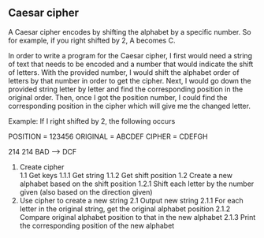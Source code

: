 ## Caesar cipher

A Caesar cipher encodes by shifting the alphabet by a specific number. So for example, if you right shifted by 2, A becomes C.

In order to write a program for the Caesar cipher, I first would need a string of text that needs to be encoded and a number that would indicate the shift of letters. With the provided number, I would shift the alphabet order of letters by that number in order to get the cipher.
Next, I would go down the provided string letter by letter and find the corresponding position in the original order. Then, once I got the position number, I could find the corresponding position in the cipher which will give me the changed letter.

Example:
If I right shifted by 2, the following occurs

POSITION = 123456
ORIGINAL = ABCDEF
CIPHER   = CDEFGH

214     214
BAD --> DCF

1. Create cipher  
    1.1 Get keys
      1.1.1 Get string
      1.1.2 Get shift position
    1.2 Create a new alphabet based on the shift position 
      1.2.1 Shift each letter by the number given (also based on the direction given)
2. Use cipher to create a new string
   2.1 Output new string
      2.1.1 For each letter in the original string, get the original alphabet position
      2.1.2 Compare original alphabet position to that in the new alphabet
      2.1.3 Print the corresponding position of the new alphabet

